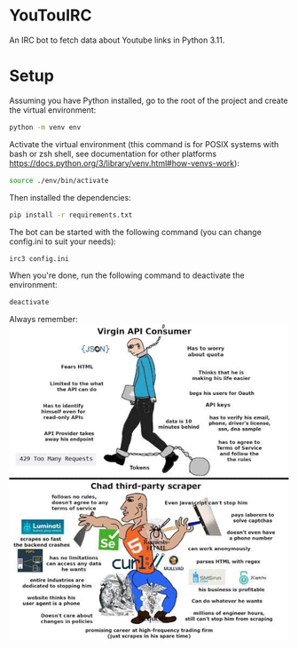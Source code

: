 # YouTouIRC
An IRC bot to fetch data about Youtube links in Python 3.11.
# Setup
Assuming you have Python installed, go to the root of the project and create the virtual environment:
```bash
python -m venv env
```
Activate the virtual environment (this command is for POSIX systems with bash or zsh shell, see documentation for other platforms <https://docs.python.org/3/library/venv.html#how-venvs-work>):
```bash
source ./env/bin/activate
```
Then installed the dependencies:
```bash
pip install -r requirements.txt
```
The bot can be started with the following command (you can change config.ini to suit your needs):
```bash
irc3 config.ini
```
When you're done, run the following command to deactivate the environment:
```bash
deactivate
```

Always remember:<br>
![](./virgin_api_vs_chad_scraper.jpeg)
